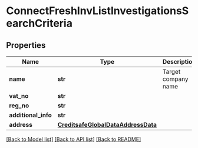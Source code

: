 # ConnectFreshInvListInvestigationsSearchCriteria

## Properties
Name | Type | Description | Notes
------------ | ------------- | ------------- | -------------
**name** | **str** | Target company name | [optional] 
**vat_no** | **str** |  | [optional] 
**reg_no** | **str** |  | [optional] 
**additional_info** | **str** |  | [optional] 
**address** | [**CreditsafeGlobalDataAddressData**](CreditsafeGlobalDataAddressData.md) |  | [optional] 

[[Back to Model list]](../README.md#documentation-for-models) [[Back to API list]](../README.md#documentation-for-api-endpoints) [[Back to README]](../README.md)

